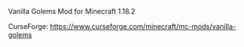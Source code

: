 Vanilla Golems Mod for Minecraft 1.18.2

CurseForge: 
https://www.curseforge.com/minecraft/mc-mods/vanilla-golems
